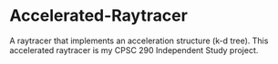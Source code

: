 # Accelerated-Raytracer
A raytracer that implements an acceleration structure (k-d tree).
This accelerated raytracer is my CPSC 290 Independent Study project.


